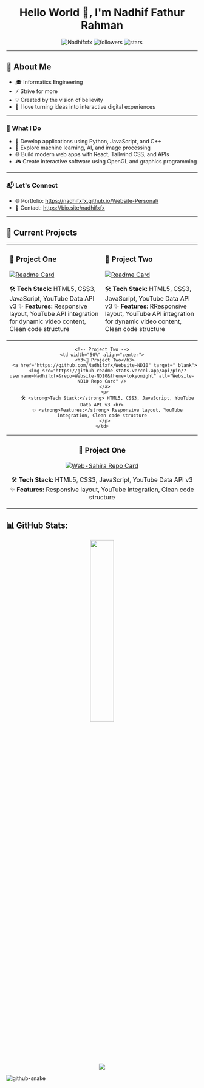 <h1 align="center">Hello World 👋, I'm Nadhif Fathur Rahman</h1>



<p align="center">
  <img src="https://komarev.com/ghpvc/?username=Nadhifxfx&label=Profile%20views&color=0e75b6&style=flat" alt="Nadhifxfx" />
  <img src="https://img.shields.io/github/followers/Nadhifxfx?label=Followers&style=social" alt="followers" />
  <img src="https://img.shields.io/github/stars/Nadhifxfx?affiliations=OWNER%2CCOLLABORATOR&style=social" alt="stars" />
</p>
<p align="center">
</p>

---

## 🚀 About Me

- 🎓 Informatics Engineering<br>
- ⚡️ Strive for more<br>
- 💡 Created by the vision of believity<br>
- 🎨 I love turning ideas into interactive digital experiences <br>

---

### 🚀 What I Do

- 🔧 Develop applications using Python, JavaScript, and C++
- 🤖 Explore machine learning, AI, and image processing
- 🌐 Build modern web apps with React, Tailwind CSS, and APIs
- 🎮 Create interactive software using OpenGL and graphics programming


---

### 📬 Let's Connect

- 🌐 Portfolio: https://nadhifxfx.github.io/Website-Personal/
- 📧 Contact: https://bio.site/nadhifxfx

---
## 🚀 Current Projects
<div align="center">

<table>
<tr>
<td width="50%">

### 🌟 Project One
[![Readme Card](https://github-readme-stats.vercel.app/api/pin/?username=nadhifxfx&repo=nadhifxfx&theme=tokyonight)](https://github.com/Nadhifxfx/Web-Sahira)

🛠️ **Tech Stack:** HTML5, CSS3, JavaScript, YouTube Data API v3
✨ **Features:** Responsive layout, YouTube API integration for dynamic video content, Clean code structure

</td>
<td width="50%">

### 🎯 Project Two
[![Readme Card](https://github-readme-stats.vercel.app/api/pin/?username=nadhifxfx&repo=nadhifxfx&theme=tokyonight)](https://github.com/Nadhifxfx/Website-ND10)

🛠️ **Tech Stack:** HTML5, CSS3, JavaScript, YouTube Data API v3
✨ **Features:** RResponsive layout, YouTube API integration for dynamic video content, Clean code structure
</td>
</tr>
</table>

</div>

<div align="center">

<table>
  <tr>
    <!-- Project One -->
    <td width="50%" align="center">
      <h3>🌟 Project One</h3>
      <a href="https://github.com/Nadhifxfx/Web-Sahira" target="_blank">
        <img src="https://github-readme-stats.vercel.app/api/pin/?username=Nadhifxfx&repo=Web-Sahira&theme=tokyonight" alt="Web-Sahira Repo Card" />
      </a>
      <p>
        🛠️ <strong>Tech Stack:</strong> HTML5, CSS3, JavaScript, YouTube Data API v3 <br>
        ✨ <strong>Features:</strong> Responsive layout, YouTube integration, Clean code structure
      </p>
    </td>

    <!-- Project Two -->
    <td width="50%" align="center">
      <h3>🎯 Project Two</h3>
      <a href="https://github.com/Nadhifxfx/Website-ND10" target="_blank">
        <img src="https://github-readme-stats.vercel.app/api/pin/?username=Nadhifxfx&repo=Website-ND10&theme=tokyonight" alt="Website-ND10 Repo Card" />
      </a>
      <p>
        🛠️ <strong>Tech Stack:</strong> HTML5, CSS3, JavaScript, YouTube Data API v3 <br>
        ✨ <strong>Features:</strong> Responsive layout, YouTube integration, Clean code structure
      </p>
    </td>
  </tr>
</table>

</div>





## 📊 GitHub Stats:
<!-- Top Languages -->
<p align="center">
  <img src="https://github-readme-stats.vercel.app/api/top-langs/?username=nadhifxfx&theme=tokyonight&hide_border=true&include_all_commits=false&count_private=false&layout=compact" style="width: 35%;" />
</p>
<!-- Stats dan Trophy -->
<p align="center">
  <img src="https://github-profile-trophy.vercel.app/?username=nadhifxfx&theme=tokyonight&no-frame=true&no-bg=false&margin-w=4" />
</p>

<picture>
  <source media="(prefers-color-scheme: dark)" srcset="https://raw.githubusercontent.com/tobiasmeyhoefer/tobiasmeyhoefer/output/github-snake-dark.svg" />
  <source media="(prefers-color-scheme: light)" srcset="https://raw.githubusercontent.com/tobiasmeyhoefer/tobiasmeyhoefer/output/github-snake.svg" />
  <img alt="github-snake" src="https://raw.githubusercontent.com/tobiasmeyhoefer/tobiasmeyhoefer/output/github-snake.svg" />
</picture>
